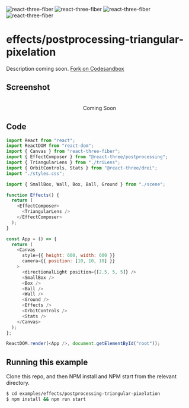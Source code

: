 ![react-three-fiber](https://img.shields.io/badge/dynamic/json?url=https://raw.githubusercontent.com/onion2k/r3f-by-example/develop/examples/effects/postprocessing-triangular-pixelation/package.json&label=react-three-fiber&query=$.dependencies['react-three-fiber']&color=green) ![react-three-fiber](https://img.shields.io/badge/dynamic/json?url=https://raw.githubusercontent.com/onion2k/r3f-by-example/develop/examples/effects/postprocessing-triangular-pixelation/package.json&label=three&query=$.dependencies['three']&color=green) ![react-three-fiber](https://img.shields.io/badge/dynamic/json?url=https://raw.githubusercontent.com/onion2k/r3f-by-example/develop/examples/effects/postprocessing-triangular-pixelation/package.json&label=@react-three/drei&query=$.dependencies['@react-three/drei']&color=green) ![react-three-fiber](https://img.shields.io/badge/dynamic/json?url=https://raw.githubusercontent.com/onion2k/r3f-by-example/develop/examples/effects/postprocessing-triangular-pixelation/package.json&label=@react-three/postprocessing&query=$.dependencies['@react-three/postprocessing']&color=green)

# effects/postprocessing-triangular-pixelation

Description coming soon. [Fork on Codesandbox](https://githubbox.com/onion2k/r3f-by-example/tree/develop/examples/effects/postprocessing-triangular-pixelation)

## Screenshot
<div align="center">
  <br>
    Coming Soon
  <br>
</div>

## Code
```js
import React from "react";
import ReactDOM from "react-dom";
import { Canvas } from "react-three-fiber";
import { EffectComposer } from "@react-three/postprocessing";
import { TriangularLens } from "./triLens";
import { OrbitControls, Stats } from "@react-three/drei";
import "./styles.css";

import { SmallBox, Wall, Box, Ball, Ground } from "./scene";

function Effects() {
  return (
    <EffectComposer>
      <TriangularLens />
    </EffectComposer>
  );
}

const App = () => {
  return (
    <Canvas
      style={{ height: 600, width: 600 }}
      camera={{ position: [10, 10, 10] }}
    >
      <directionalLight position={[2.5, 5, 5]} />
      <SmallBox />
      <Box />
      <Ball />
      <Wall />
      <Ground />
      <Effects />
      <OrbitControls />
      <Stats />
    </Canvas>
  );
};

ReactDOM.render(<App />, document.getElementById("root"));

```

## Running this example

Clone this repo, and then NPM install and NPM start from the relevant directory.

```bash
$ cd examples/effects/postprocessing-triangular-pixelation
$ npm install && npm run start
```